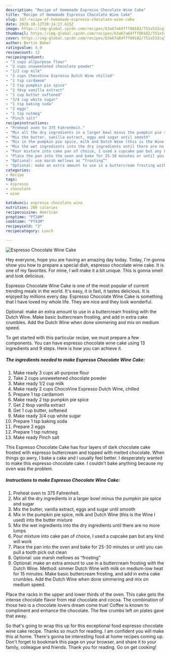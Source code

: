 ```yaml
---
description: "Recipe of Homemade Espresso Chocolate Wine Cake"
title: "Recipe of Homemade Espresso Chocolate Wine Cake"
slug: 167-recipe-of-homemade-espresso-chocolate-wine-cake
date: 2020-10-12T20:14:27.615Z
image: https://img-global.cpcdn.com/recipes/b3a67a64fff80182/751x532cq70/espresso-chocolate-wine-cake-recipe-main-photo.jpg
thumbnail: https://img-global.cpcdn.com/recipes/b3a67a64fff80182/751x532cq70/espresso-chocolate-wine-cake-recipe-main-photo.jpg
cover: https://img-global.cpcdn.com/recipes/b3a67a64fff80182/751x532cq70/espresso-chocolate-wine-cake-recipe-main-photo.jpg
author: Bertie Baker
ratingvalue: 4.9
reviewcount: 12
recipeingredient:
- "3 cups allpurpose flour"
- "2 cups unsweetened chocolate powder"
- "1/2 cup milk"
- "2 cups ChocoVine Espresso Dutch Wine chilled"
- "1 tsp cardamom"
- "2 tsp pumpkin pie spice"
- "2 tbsp vanilla extract"
- "1 cup butter softened"
- "3/4 cup white sugar"
- "1 tsp baking soda"
- "2 eggs"
- "1 tsp nutmeg"
- "Pinch salt"
recipeinstructions:
- "Preheat oven to 375 Fahrenheit."
- "Mix all the dry ingredients in a larger bowl minus the pumpkin pie spice and sugar"
- "Mix the butter, vanilla extract, eggs and sugar until smooth"
- "Mix in the pumpkin pie spice, milk and Dutch Wine (this is the Wine I used) into the butter mixture"
- "Mix the wet ingredients into the dry ingredients until there are no more lumps"
- "Pour mixture into cake pan of choice, I used a cupcake pan but any kind will work"
- "Place the pan into the oven and bake for 25-30 minutes or until you can pull a tooth pick out clean"
- "Optional: use marsh mellows as “frosting”"
- "Optional: make an extra amount to use in a buttercream frosting with the Dutch Wine. Method: simmer Dutch Wine with milk on medium-low heat for 15 minutes. Make basic buttercream frosting, and add in extra cake crumbles. Add the Dutch Wine when done simmering and mix on medium speed."
categories:
- Recipe
tags:
- espresso
- chocolate
- wine

katakunci: espresso chocolate wine 
nutrition: 208 calories
recipecuisine: American
preptime: "PT20M"
cooktime: "PT43M"
recipeyield: "3"
recipecategory: Lunch

---
```



![Espresso Chocolate Wine Cake](https://img-global.cpcdn.com/recipes/b3a67a64fff80182/751x532cq70/espresso-chocolate-wine-cake-recipe-main-photo.jpg)

Hey everyone, hope you are having an amazing day today. Today, I'm gonna show you how to prepare a special dish, espresso chocolate wine cake. It is one of my favorites. For mine, I will make it a bit unique. This is gonna smell and look delicious.

Espresso Chocolate Wine Cake is one of the most popular of current trending meals in the world. It's easy, it is fast, it tastes delicious. It is enjoyed by millions every day. Espresso Chocolate Wine Cake is something that I have loved my whole life. They are nice and they look wonderful.

Optional: make an extra amount to use in a buttercream frosting with the Dutch Wine. Make basic buttercream frosting, and add in extra cake crumbles. Add the Dutch Wine when done simmering and mix on medium speed.


To get started with this particular recipe, we must prepare a few components. You can have espresso chocolate wine cake using 13 ingredients and 9 steps. Here is how you can achieve it.

<!--inarticleads1-->

##### The ingredients needed to make Espresso Chocolate Wine Cake:

1. Make ready 3 cups all-purpose flour
1. Take 2 cups unsweetened chocolate powder
1. Make ready 1/2 cup milk
1. Make ready 2 cups ChocoVine Espresso Dutch Wine, chilled
1. Prepare 1 tsp cardamom
1. Make ready 2 tsp pumpkin pie spice
1. Get 2 tbsp vanilla extract
1. Get 1 cup butter, softened
1. Make ready 3/4 cup white sugar
1. Prepare 1 tsp baking soda
1. Prepare 2 eggs
1. Prepare 1 tsp nutmeg
1. Make ready Pinch salt


This Espresso Chocolate Cake has four layers of dark chocolate cake frosted with espresso buttercream and topped with melted chocolate. When things go awry, I bake a cake and I usually feel better. I desperately wanted to make this espresso chocolate cake. I couldn&#39;t bake anything because my oven was the problem. 

<!--inarticleads2-->

##### Instructions to make Espresso Chocolate Wine Cake:

1. Preheat oven to 375 Fahrenheit.
1. Mix all the dry ingredients in a larger bowl minus the pumpkin pie spice and sugar
1. Mix the butter, vanilla extract, eggs and sugar until smooth
1. Mix in the pumpkin pie spice, milk and Dutch Wine (this is the Wine I used) into the butter mixture
1. Mix the wet ingredients into the dry ingredients until there are no more lumps
1. Pour mixture into cake pan of choice, I used a cupcake pan but any kind will work
1. Place the pan into the oven and bake for 25-30 minutes or until you can pull a tooth pick out clean
1. Optional: use marsh mellows as “frosting”
1. Optional: make an extra amount to use in a buttercream frosting with the Dutch Wine. Method: simmer Dutch Wine with milk on medium-low heat for 15 minutes. Make basic buttercream frosting, and add in extra cake crumbles. Add the Dutch Wine when done simmering and mix on medium speed.


Place the racks in the upper and lower thirds of the oven. This cake gets the intense chocolate flavor from real chocolate and cocoa. The combination of those two is a chocolate lovers dream come true! Coffee is known to compliment and enhance the chocolate. The few crumbs left on plates gave that away. 

So that's going to wrap this up for this exceptional food espresso chocolate wine cake recipe. Thanks so much for reading. I am confident you will make this at home. There's gonna be interesting food at home recipes coming up. Don't forget to bookmark this page on your browser, and share it to your family, colleague and friends. Thank you for reading. Go on get cooking!
